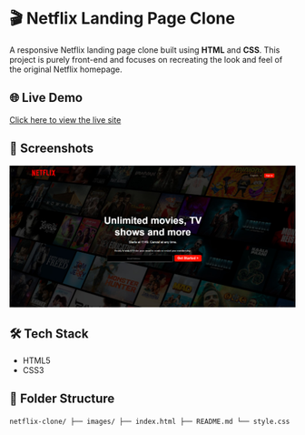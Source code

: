 # 🎬 Netflix Landing Page Clone

A responsive Netflix landing page clone built using **HTML** and **CSS**. This project is purely front-end and focuses on recreating the look and feel of the original Netflix homepage.

## 🌐 Live Demo

[Click here to view the live site](https://shrijan18.github.io/Netflix_Clone/)  


## 📸 Screenshots

![Netflix Clone Screenshot](images/ss.png)  


## 🛠️ Tech Stack

- HTML5
- CSS3

## 📁 Folder Structure 
``` netflix-clone/ ├── images/ ├── index.html ├── README.md └── style.css ```